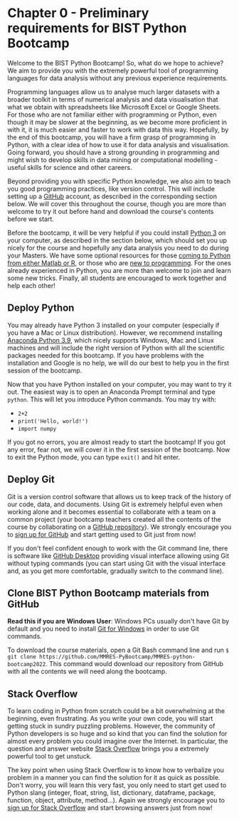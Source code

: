 # Chapter 0 - Preliminary requirements for BIST Python Bootcamp
  
Welcome to the BIST Python Bootcamp! So, what do we hope to achieve? We aim to provide you with the extremely powerful tool of programming languages for data analysis without any previous experience requirements.  

Programming languages allow us to analyse much larger datasets with a broader toolkit in terms of numerical analysis and data visualisation that what we obtain with spreadsheets like Microsoft Excel or Google Sheets. For those who are not familiar either with programming or Python, even though it may be slower at the beginning, as we become more proficient in with it, it is much easier and faster to work with data this way. Hopefully, by the end of this bootcamp, you will have a firm grasp of programming in Python, with a clear idea of how to use it for data analysis and visualisation. Going forward, you should have a strong grounding in programming and might wish to develop skills in data mining or computational modelling - useful skills for science and other careers. 

Beyond providing you with specific Python knowledge, we also aim to teach you good programming practices, like version control. This will include setting up a [GitHub](https://github.com/) account, as described in the corresponding section below. We will cover this throughout the course, though you are more than welcome to try it out before hand and download the course's contents before we start. 

Before the bootcamp, it will be very helpful if you could install [Python 3](https://www.python.org/download/releases/3.0/) on your computer, as described in the section below, which should set you up nicely for the course and hopefully any data analysis you need to do during your Masters. We have some optional resources for those [coming to Python from either Matlab or R](http://mathesaurus.sourceforge.net/matlab-python-xref.pdf), or those who are [new to programming](https://www.codecademy.com/learn/python). For the ones already experienced in Python, you are more than welcome to join and learn some new tricks. Finally, all students are encouraged to work together and help each other!

## Deploy Python

You may already have Python 3 installed on your computer (especially if you have a Mac or Linux distribution). However, we recommend installing [Anaconda Python 3.9](https://www.anaconda.com/distribution/), which nicely supports Windows, Mac and Linux machines and will include the right version of Python with all the scientific packages needed for this bootcamp. If you have problems with the installation and Google is no help, we will do our best to help you in the first session of the bootcamp. 

Now that you have Python installed on your computer, you may want to try it out. The easiest way is to open an Anaconda Prompt terminal and type `python`. This will let you introduce Python commands. You may try with:

+ `2+2`
+ `print('Hello, world!')`
+ `import numpy`

If you got no errors, you are almost ready to start the bootcamp! If you got any error, fear not, we will cover it in the first session of the bootcamp. Now to exit the Python mode, you can type `exit()` and hit enter. 

## Deploy Git

Git is a version control software that allows us to keep track of the history of our code, data, and documents. Using Git is extremely helpful even when working alone and it becomes essential to collaborate with a team on a common project (your bootcamp teachers created all the contents of the course by collaborating on a [GitHub repository](https://github.com/MMRES-PyBootcamp/MMRES-python-bootcamp2022)). We strongly encourage you to [sign up for GitHub](https://github.com/signup?user_email=&source=form-home-signup) and start getting used to Git just from now!

If you don't feel confident enough to work with the Git command line, there is software like [GitHub Desktop](https://desktop.github.com/) providing visual interface allowing using Git without typing commands (you can start using Git with the visual interface and, as you get more comfortable, gradually switch to the command line).

## Clone BIST Python Bootcamp materials from GitHub

**Read this if you are Windows User**: Windows PCs usually don't have Git by default and you need to install [Git for Windows](https://gitforwindows.org/) in order to use Git commands.

To download the course materials, open a Git Bash command line and run `$ git clone https://github.com/MMRES-PyBootcamp/MMRES-python-bootcamp2022`. This command would download our repository from GitHub with all the contents we will need along the bootcamp.

## Stack Overflow

To learn coding in Python from scratch could be a bit overwhelming at the beginning, even frustrating. As you write your own code, you will start getting stuck in sundry puzzling problems. However, the community of Python developers is so huge and so kind that you can find the solution for almost every problem you could imagine over the Internet. In particular, the question and answer website [Stack Overflow](https://stackoverflow.com/) brings you a extremely powerful tool to get unstuck.

The key point when using Stack Overflow is to know how to verbalize you problem in a manner you can find the solution for it as quick as possible. Don't worry, you will learn this very fast, you only need to start get used to Python slang (integer, float, string, list, dictionary, dataframe, package, function, object, attribute, method...). Again we strongly encourage you to [sign up for Stack Overflow](https://stackoverflow.com/users/signup?ssrc=product_home) and start browsing answers just from now!
